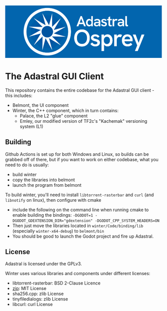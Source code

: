![](banner.png)

# The Adastral GUI Client

This repository contains the entire codebase for the Adastral GUI client - this includes:
- Belmont, the UI component
- Winter, the C++ component, which in turn contains:
  - Palace, the L2 "glue" component
  - Emley, our modified version of TF2c's "Kachemak" versioning system (L1)

## Building
Github Actions is set up for both Windows and Linux, so builds can be grabbed off of there, but if you want to work on either codebase, what you need to do is usually:
- build winter
- copy the libraries into belmont
- launch the program from belmont

To build winter, you'll need to install ``libtorrent-rasterbar`` and ``curl`` (and ``libnotify`` on linux), then configure with cmake
- include the following on the command line when running cmake to enable building the bindings:
```-DGODOT=1 -DGODOT_GDEXTENSION_DIR="gdextension" -DGODOT_CPP_SYSTEM_HEADERS=ON```
- Then just move the libraries located in `winter/Code/binding/lib` (especially `winter-x64-debug`) to `belmont/bin`
- You should be good to launch the Godot project and fire up Adastral.


## License

Adastral is licensed under the GPLv3.

Winter uses various libraries and components under different licenses:
- libtorrent-rasterbar: BSD 2-Clause Licence
- [zip](https://github.com/kuba--/zip): MIT License
- sha256.cpp: zlib License
- tinyfiledialogs: zlib License
- libcurl: curl License